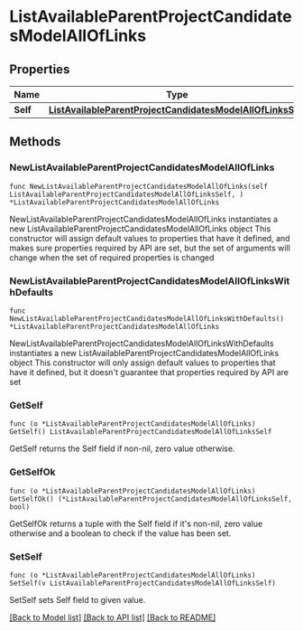 # ListAvailableParentProjectCandidatesModelAllOfLinks

## Properties

Name | Type | Description | Notes
------------ | ------------- | ------------- | -------------
**Self** | [**ListAvailableParentProjectCandidatesModelAllOfLinksSelf**](ListAvailableParentProjectCandidatesModelAllOfLinksSelf.md) |  | 

## Methods

### NewListAvailableParentProjectCandidatesModelAllOfLinks

`func NewListAvailableParentProjectCandidatesModelAllOfLinks(self ListAvailableParentProjectCandidatesModelAllOfLinksSelf, ) *ListAvailableParentProjectCandidatesModelAllOfLinks`

NewListAvailableParentProjectCandidatesModelAllOfLinks instantiates a new ListAvailableParentProjectCandidatesModelAllOfLinks object
This constructor will assign default values to properties that have it defined,
and makes sure properties required by API are set, but the set of arguments
will change when the set of required properties is changed

### NewListAvailableParentProjectCandidatesModelAllOfLinksWithDefaults

`func NewListAvailableParentProjectCandidatesModelAllOfLinksWithDefaults() *ListAvailableParentProjectCandidatesModelAllOfLinks`

NewListAvailableParentProjectCandidatesModelAllOfLinksWithDefaults instantiates a new ListAvailableParentProjectCandidatesModelAllOfLinks object
This constructor will only assign default values to properties that have it defined,
but it doesn't guarantee that properties required by API are set

### GetSelf

`func (o *ListAvailableParentProjectCandidatesModelAllOfLinks) GetSelf() ListAvailableParentProjectCandidatesModelAllOfLinksSelf`

GetSelf returns the Self field if non-nil, zero value otherwise.

### GetSelfOk

`func (o *ListAvailableParentProjectCandidatesModelAllOfLinks) GetSelfOk() (*ListAvailableParentProjectCandidatesModelAllOfLinksSelf, bool)`

GetSelfOk returns a tuple with the Self field if it's non-nil, zero value otherwise
and a boolean to check if the value has been set.

### SetSelf

`func (o *ListAvailableParentProjectCandidatesModelAllOfLinks) SetSelf(v ListAvailableParentProjectCandidatesModelAllOfLinksSelf)`

SetSelf sets Self field to given value.



[[Back to Model list]](../README.md#documentation-for-models) [[Back to API list]](../README.md#documentation-for-api-endpoints) [[Back to README]](../README.md)


